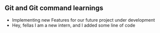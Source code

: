 ## Git and Git command learnings

- Implementing new Features for our future project under development
- Hey, fellas I am a new intern, and I added some line of code